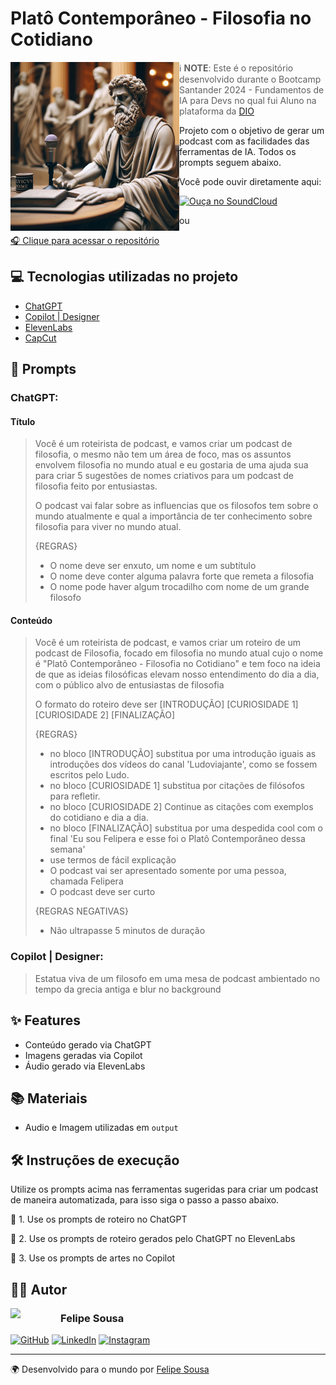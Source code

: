 # Platô Contemporâneo - Filosofia no Cotidiano
<img align="left" width="270" src="https://raw.githubusercontent.com/felipeocs/plato-contemporaneo-podcast/main/output/cover.jfif" style="max-width: 100%;">

> ℹ️ **NOTE**: Este é o repositório desenvolvido durante o Bootcamp Santander 2024 - Fundamentos de IA para Devs no qual fui Aluno na plataforma da [DIO](https://www.dio.me)

Projeto com o objetivo de gerar um podcast com as facilidades das ferramentas de IA. Todos os prompts seguem abaixo.

Você pode ouvir diretamente aqui:

[![Ouça no SoundCloud](https://img.shields.io/badge/Ouça_no-SoundCloud-orange?logo=soundcloud)](https://soundcloud.com/felipe-sousa-123758269/plato-contemporaneomp3?si=132fddaa56404f479752cf76c9d8c4c5&utm_source=clipboard&utm_medium=text&utm_campaign=social_sharing)

ou

[🎧 Clique para acessar o repositório](https://github.com/felipeocs/plato-contemporaneo-podcast/blob/main/output/Plat%C3%B4%20Contempor%C3%A2neo.MP3)

## 💻 Tecnologias utilizadas no projeto

- [ChatGPT](https://chat.openai.com)
- [Copilot | Designer](https://www.bing.com/images/create)
- [ElevenLabs](https://elevenlabs.io/)
- [CapCut](https://www.capcut.com/pt-br/)

## 🧠 Prompts

### ChatGPT:

#### Título

>Você é um roteirista de podcast, e vamos criar um podcast de filosofia, o mesmo não tem um área de foco, mas os assuntos envolvem filosofia no mundo atual e eu gostaria de uma ajuda sua para criar 5 sugestões de nomes criativos para um podcast de filosofia feito por entusiastas.
>
>O podcast vai falar sobre as influencias que os filosofos tem sobre o mundo atualmente e qual a importância de ter conhecimento sobre filosofia para viver no mundo atual.
>
>{REGRAS}
> 
>- O nome deve ser enxuto, um nome e um subtítulo
>- O nome deve conter alguma palavra forte que remeta a filosofia
>- O nome pode haver algum trocadilho com nome de um grande filosofo

#### Conteúdo 

>Você é um roteirista de podcast, e vamos criar um  roteiro de um podcast de Filosofia, focado em filosofia no mundo atual cujo o nome é "Platô Contemporâneo - Filosofia no Cotidiano" e tem foco na ideia de que as ideias filosóficas elevam nosso entendimento do dia a dia, com o público alvo de entusiastas de filosofia
>
>O formato do roteiro deve ser
>[INTRODUÇÃO]
>[CURIOSIDADE 1]
>[CURIOSIDADE 2]
>[FINALIZAÇÃO]
>
>{REGRAS}
>
>- no bloco [INTRODUÇÃO] substitua por uma introdução iguais as introduções dos vídeos do canal 'Ludoviajante', como se fossem escritos pelo Ludo.
>- no bloco [CURIOSIDADE 1] substitua por citações de filósofos para refletir.
>- no bloco [CURIOSIDADE 2] Continue as citações com exemplos do cotidiano e dia a dia.
>- no bloco [FINALIZAÇÃO] substitua por uma despedida cool com o final 'Eu sou Felipera e esse foi o Platô Contemporâneo dessa semana'
>- use termos de fácil explicação
>- O podcast vai ser apresentado somente por uma pessoa, chamada Felipera
>- O podcast deve ser curto
>
>{REGRAS NEGATIVAS}
>- Não ultrapasse 5 minutos de duração

### Copilot | Designer:

>Estatua viva de um filosofo em uma mesa de podcast ambientado no tempo da grecia antiga e blur no background

## ✨ Features

- Conteúdo gerado via ChatGPT
- Imagens geradas via Copilot
- Áudio gerado via ElevenLabs

## 📚 Materiais

- Audio e Imagem utilizadas em `output`

## 🛠️ Instruções de execução
Utilize os prompts acima nas ferramentas sugeridas para criar um podcast de maneira automatizada, para isso siga o passo a passo abaixo.

🤖 1. Use os prompts de roteiro no ChatGPT

🤖 2. Use os prompts de roteiro gerados pelo ChatGPT no ElevenLabs

🤖 3. Use os prompts de artes no Copilot

## ‍👨‍💻 Autor

<img align="left" width="80" src="https://avatars.githubusercontent.com/u/26033941?v=4" style="max-width: 100%;">

### Felipe Sousa

[![GitHub](https://img.shields.io/badge/GitHub-%23121011.svg?&style=for-the-badge&logo=GitHub&logoColor=white)](https://github.com/felipeocs/)    [![LinkedIn](https://img.shields.io/badge/LinkedIn-%230077B5.svg?&style=for-the-badge&logo=LinkedIn&logoColor=white)](https://www.linkedin.com/in/felipeocsousa/)    [![Instagram](https://img.shields.io/badge/Instagram-%23E4405F.svg?&style=for-the-badge&logo=Instagram&logoColor=white)](https://www.instagram.com/eu.felipesousa/)

---

🌍 Desenvolvido para o mundo por [Felipe Sousa](https://github.com/felipeocs)
